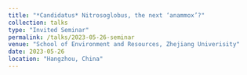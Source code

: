 ```yaml
---
title: "*Candidatus* Nitrosoglobus, the next ‘anammox’?"
collection: talks
type: "Invited Seminar"
permalink: /talks/2023-05-26-seminar
venue: "School of Environment and Resources, Zhejiang Univerisity"
date: 2023-05-26
location: "Hangzhou, China"
---
```



